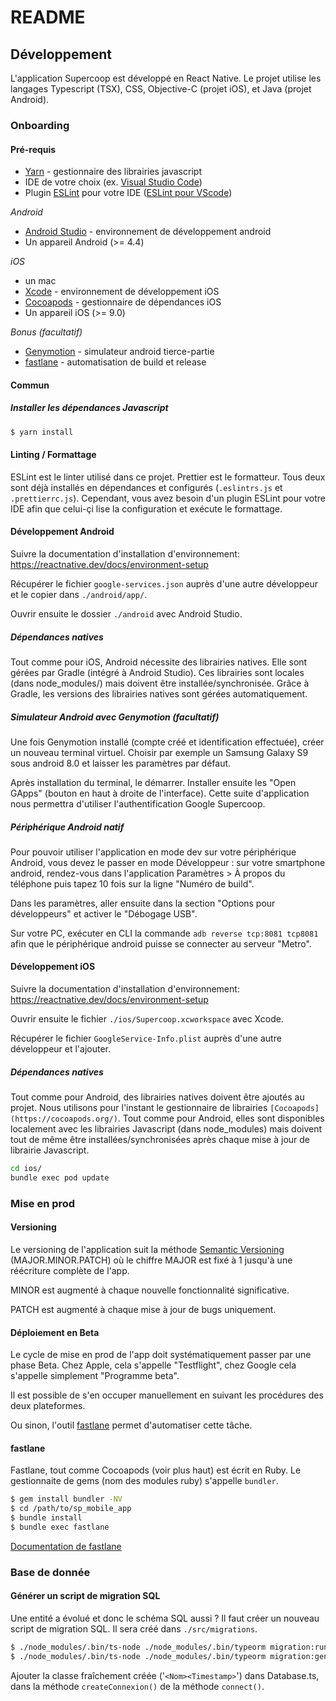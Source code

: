 # README

## Développement

L'application Supercoop est développé en React Native. Le projet utilise les langages Typescript (TSX), CSS, Objective-C (projet iOS), et Java (projet Android).

### Onboarding

#### Pré-requis

-   [Yarn](https://yarnpkg.com/getting-started/install) - gestionnaire des librairies javascript
-   IDE de votre choix (ex. [Visual Studio Code](https://code.visualstudio.com/))
-   Plugin [ESLint](https://eslint.org/) pour votre IDE ([ESLint pour VScode](https://marketplace.visualstudio.com/items?itemName=dbaeumer.vscode-eslint))

_Android_

-   [Android Studio](https://developer.android.com/studio) - environnement de développement android
-   Un appareil Android (>= 4.4)

_iOS_

-   un mac
-   [Xcode](https://apps.apple.com/fr/app/xcode/id497799835?mt=12) - environnement de développement iOS
-   [Cocoapods](https://cocoapods.org/) - gestionnaire de dépendances iOS
-   Un appareil iOS (>= 9.0)

_Bonus (facultatif)_

-   [Genymotion](https://www.genymotion.com/download/) - simulateur android tierce-partie
-   [fastlane](https://fastlane.tools/) - automatisation de build et release

#### Commun

##### Installer les dépendances Javascript

```sh
$ yarn install
```

#### Linting / Formattage

ESLint est le linter utilisé dans ce projet. Prettier est le formatteur. Tous deux sont déjà installés en dépendances et configurés (`.eslintrs.js` et `.prettierrc.js`). Cependant, vous avez besoin d'un plugin ESLint pour votre IDE afin que celui-çi lise la configuration et exécute le formattage.

#### Développement Android

Suivre la documentation d'installation d'environnement: https://reactnative.dev/docs/environment-setup

Récupérer le fichier `google-services.json` auprès d'une autre développeur et le copier dans `./android/app/`.

Ouvrir ensuite le dossier `./android` avec Android Studio.

##### Dépendances natives

Tout comme pour iOS, Android nécessite des librairies natives. Elle sont gérées par Gradle (intégré à Android Studio). Ces librairies sont locales (dans node_modules/) mais doivent être installée/synchronisée. Grâce à Gradle, les versions des librairies natives sont gérées automatiquement.

##### Simulateur Android avec Genymotion (facultatif)

Une fois Genymotion installé (compte créé et identification effectuée), créer un nouveau terminal virtuel. Choisir par exemple un Samsung Galaxy S9 sous android 8.0 et laisser les paramètres par défaut.

Après installation du terminal, le démarrer. Installer ensuite les "Open GApps" (bouton en haut à droite de l'interface). Cette suite d'application nous permettra d'utiliser l'authentification Google Supercoop.

##### Périphérique Android natif

Pour pouvoir utiliser l'application en mode dev sur votre périphérique Android, vous devez le passer en mode Développeur : sur votre smartphone android, rendez-vous dans l'application Paramètres > À propos du téléphone puis tapez 10 fois sur la ligne "Numéro de build".

Dans les paramètres, aller ensuite dans la section "Options pour développeurs" et activer le "Débogage USB".

Sur votre PC, exécuter en CLI la commande `adb reverse tcp:8081 tcp8081` afin que le périphérique android puisse se connecter au serveur "Metro".

#### Développement iOS

Suivre la documentation d'installation d'environnement: https://reactnative.dev/docs/environment-setup

Ouvrir ensuite le fichier `./ios/Supercoop.xcworkspace` avec Xcode.

Récupérer le fichier `GoogleService-Info.plist` auprès d'une autre développeur et l'ajouter.

##### Dépendances natives

Tout comme pour Android, des librairies natives doivent être ajoutés au projet. Nous utilisons pour l'instant le gestionnaire de librairies `[Cocoapods](https://cocoapods.org/)`. Tout comme pour Android, elles sont disponibles localement avec les librairies Javascript (dans node_modules) mais doivent tout de même être installées/synchronisées après chaque mise à jour de librairie Javascript.

```sh
cd ios/
bundle exec pod update
```

### Mise en prod

#### Versioning

Le versioning de l'application suit la méthode [Semantic Versioning](https://semver.org/) (MAJOR.MINOR.PATCH) où le chiffre MAJOR est fixé à 1 jusqu'à une réécriture complète de l'app.

MINOR est augmenté à chaque nouvelle fonctionnalité significative.

PATCH est augmenté à chaque mise à jour de bugs uniquement.

#### Déploiement en Beta

Le cycle de mise en prod de l'app doit systématiquement passer par une phase Beta. Chez Apple, cela s'appelle "Testflight", chez Google cela s'appelle simplement "Programme beta".

Il est possible de s'en occuper manuellement en suivant les procédures des deux plateformes.

Ou sinon, l'outil [fastlane](https://fastlane.tools/) permet d'automatiser cette tâche.

#### fastlane

Fastlane, tout comme Cocoapods (voir plus haut) est écrit en Ruby. Le gestionnaite de gems (nom des modules ruby) s'appelle `bundler`.

```sh
$ gem install bundler -NV
$ cd /path/to/sp_mobile_app
$ bundle install
$ bundle exec fastlane
```

[Documentation de fastlane](https://docs.fastlane.tools/)

### Base de donnée

#### Générer un script de migration SQL

Une entité a évolué et donc le schéma SQL aussi ? Il faut créer un nouveau script de migration SQL. Il sera créé dans `./src/migrations`.

```sh
$ ./node_modules/.bin/ts-node ./node_modules/.bin/typeorm migration:run
$ ./node_modules/.bin/ts-node ./node_modules/.bin/typeorm migration:generate -n '<Nom>'
```

Ajouter la classe fraîchement créée ('`<Nom><Timestamp>`') dans Database.ts, dans la méthode `createConnexion()` de la méthode `connect()`.
